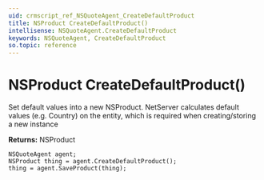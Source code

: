 ```yaml
---
uid: crmscript_ref_NSQuoteAgent_CreateDefaultProduct
title: NSProduct CreateDefaultProduct()
intellisense: NSQuoteAgent.CreateDefaultProduct
keywords: NSQuoteAgent, CreateDefaultProduct
so.topic: reference
---
```


# NSProduct CreateDefaultProduct()

Set default values into a new NSProduct.
NetServer calculates default values (e.g. Country) on the entity, which is required when creating/storing a new instance

**Returns:** NSProduct

```crmscript
NSQuoteAgent agent;
NSProduct thing = agent.CreateDefaultProduct();
thing = agent.SaveProduct(thing);
```

